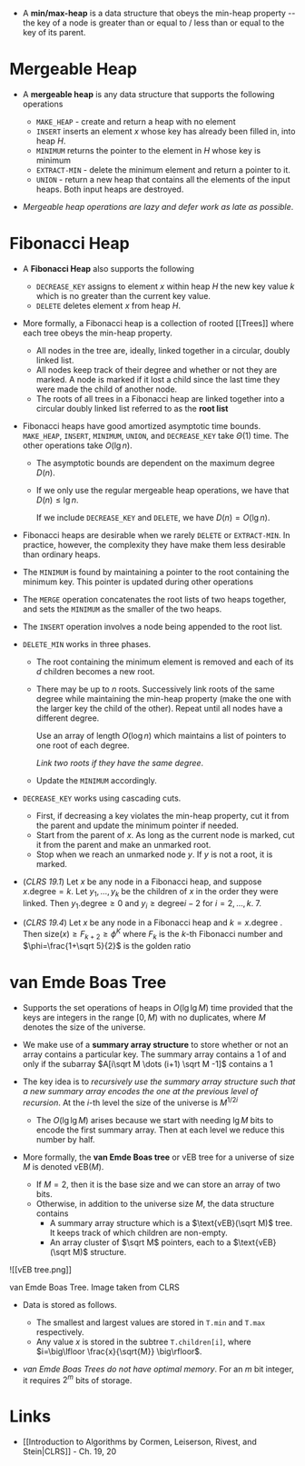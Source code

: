 * A **min/max-heap** is a data structure that obeys the min-heap property -- the key of a node is greater than or equal to / less than or equal to the key of its parent.

# Mergeable Heap
* A **mergeable heap** is any data structure that supports the following operations
	* `MAKE_HEAP` - create and return a heap with no element 
	* `INSERT` inserts an element $x$ whose key has already been filled in, into heap $H$. 
	* `MINIMUM` returns the pointer to the element in $H$ whose key is minimum
	* `EXTRACT-MIN` - delete the minimum element and return a pointer to it.
	* `UNION` - return a new heap that contains all the elements of the input heaps. Both input heaps are destroyed. 

* *Mergeable heap operations are lazy and defer work as late as possible*. 

# Fibonacci Heap
* A **Fibonacci Heap** also supports the following
	* `DECREASE_KEY` assigns to element $x$ within heap $H$ the new key value $k$ which is no greater than the current key value.
	* `DELETE` deletes element $x$ from heap $H$.

* More formally, a Fibonacci heap is a collection of rooted [[Trees]] where each tree obeys the min-heap property.
	* All nodes in the tree are, ideally, linked together in a circular, doubly linked list.
	* All nodes keep track of their degree and whether or not they are marked. A node is marked if it lost a child since the last time they were made the child of another node. 
	* The roots of all trees in a Fibonacci heap are linked together into a circular doubly linked list referred to as the **root list**

* Fibonacci heaps have good amortized asymptotic time bounds. `MAKE_HEAP`, `INSERT`, `MINIMUM`, `UNION`, and `DECREASE_KEY` take $\Theta(1)$ time. The other operations take $O(\lg n)$. 
	* The asymptotic bounds are dependent on the maximum degree $D(n)$. 
	* If we only use the regular mergeable heap operations, we have that $D(n)\le \lg n$.
	  
	  If we include `DECREASE_KEY` and `DELETE`, we have $D(n) = O(\lg n)$. 
* Fibonacci heaps are desirable when we rarely `DELETE` or `EXTRACT-MIN`. In practice, however, the complexity they have make them less desirable than ordinary heaps.

* The `MINIMUM` is found by maintaining a pointer to the root containing the minimum key. This pointer is updated during other operations
* The `MERGE` operation concatenates the root lists of two heaps together, and sets the `MINIMUM` as the smaller of the two heaps.
* The `INSERT` operation involves a node being appended to the root list.
* `DELETE_MIN` works in three phases.
	* The root containing the minimum element is removed and each of its $d$ children becomes a new root.
	* There may be up to $n$ roots. Successively link roots of the same degree while maintaining the min-heap property (make the one with the larger key the child of the other). Repeat until all nodes have a different degree.
	  
	  Use an array of length $O(\log n)$ which maintains a list of pointers to one root of each degree. 
	  
	  *Link two roots if they have the same degree*. 
	* Update the `MINIMUM` accordingly.

* `DECREASE_KEY` works using cascading cuts.
	* First, if decreasing a key violates the min-heap property, cut it from the parent and update the minimum pointer if needed.
	* Start from the parent of $x$. As long as the current node is marked, cut it from the parent and make an unmarked root.
	* Stop when we reach an unmarked node $y$. If $y$ is not a root, it is marked.

* (*CLRS 19.1*) Let $x$ be any node in a Fibonacci heap, and suppose $x.\text{degree} = k$. Let $y_1,\dots,y_k$ be the children of $x$ in the order they were linked. Then $y_1.\text{degree}\ge 0$ and $y_i\ge \text{degree} i-2$ for $i=2,\dots,k$. 7.
* (*CLRS 19.4*) Let $x$ be any node in a Fibonacci heap and $k=x.\text{degree}$ . Then $\text{size}(x)\ge F_{k+2} \ge \phi^K$ where $F_{k}$ is the $k$-th Fibonacci number and $\phi=\frac{1+\sqrt 5}{2}$ is the golden ratio 

# van Emde Boas Tree
* Supports the set operations of heaps in $O(\lg\lg M)$ time provided that the keys are integers in the range $[0,M)$ with no duplicates, where $M$ denotes the size of the universe. 
* We make use of a **summary array structure** to store whether or not an array contains a particular key. The summary array contains a $1$ of and only if the subarray $A[i\sqrt M \dots (i+1) \sqrt M -1]$ contains a $1$ 
* The key idea is to *recursively use the summary array structure such that a new summary array encodes the one at the previous level of recursion*. At the $i$-th level the size of the universe is $M^{1/2i}$ 
	* The $O(\lg\lg M)$ arises because we start with needing $\lg M$ bits to encode the first summary array. Then at each level we reduce this number by half.

* More formally, the **van Emde Boas tree** or vEB tree for a universe of size $M$ is denoted $\text{vEB}(M)$.
	* If $M=2$, then it is the base size and we can store an array of two bits.
	* Otherwise, in addition to the universe size $M$, the data structure contains 
		* A summary array structure which is a $\text{vEB}(\sqrt M)$ tree. It keeps track of which children are non-empty.
		* An array cluster of $\sqrt M$ pointers, each to a $\text{vEB}(\sqrt M)$ structure. 

![[vEB tree.png]]
<figcaption> van Emde Boas Tree. Image taken from CLRS </figcaption>

* Data is stored as follows. 
	* The smallest and largest values are stored in `T.min` and `T.max` respectively.
	* Any value $x$ is stored in the subtree `T.children[i]`, where $i=\big\lfloor \frac{x}{\sqrt{M}} \big\rfloor$. 

* *van Emde Boas Trees do not have optimal memory*. For an $m$ bit integer, it requires $2^m$ bits of storage.
# Links
* [[Introduction to Algorithms by Cormen, Leiserson, Rivest, and Stein|CLRS]] - Ch. 19, 20